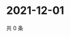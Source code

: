 # 2021-12-01

共 0 条

<!-- BEGIN WEIBO -->
<!-- 最后更新时间 Wed Dec 01 2021 05:12:52 GMT+0800 (China Standard Time) -->

<!-- END WEIBO -->
